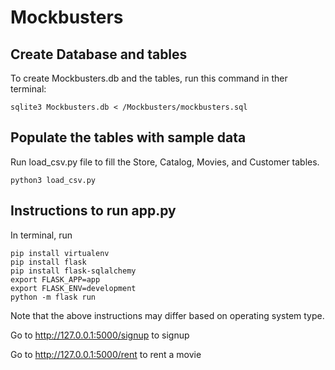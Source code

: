 # Mockbusters

## Create Database and tables
To create Mockbusters.db and the tables, run this command in ther terminal:
```
sqlite3 Mockbusters.db < /Mockbusters/mockbusters.sql
```

## Populate the tables with sample data
Run load_csv.py file to fill the Store, Catalog, Movies, and Customer tables.
```
python3 load_csv.py
```
## Instructions to run app.py
In terminal, run
```
pip install virtualenv
pip install flask
pip install flask-sqlalchemy
export FLASK_APP=app
export FLASK_ENV=development
python -m flask run
```
Note that the above instructions may differ based on operating system type.

Go to http://127.0.0.1:5000/signup to signup

Go to http://127.0.0.1:5000/rent to rent a movie

